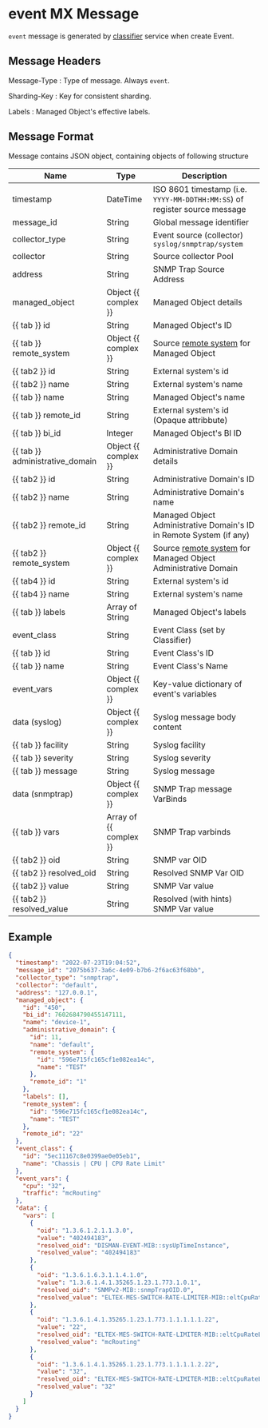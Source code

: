 # event MX Message

`event` message is generated by [classifier](../../../admin/reference/services/classifier.md)
service when create Event.

## Message Headers

Message-Type
: Type of message. Always `event`.

Sharding-Key
: Key for consistent sharding.

Labels
: Managed Object's effective labels.

## Message Format

Message contains JSON object, containing objects of following structure

| Name       | Type     | Description                                                          |
| ---------- | -------- | -------------------------------------------------------------------- |
| timestamp                       | DateTime             | ISO 8601 timestamp (i.e. `YYYY-MM-DDTHH:MM:SS`) of register source message    |
| message_id                      | String               | Global message identifier                                                     |
| collector_type                  | String               | Event source (collector) `syslog/snmptrap/system`                             |
| collector                       | String               | Source collector Pool                                                         |
| address                         | String               | SNMP Trap Source Address                                                      |
| managed_object                  | Object {{ complex }} | Managed Object details                                                        |
| {{ tab }} id                    | String               | Managed Object's ID                                                           |
| {{ tab }} remote_system         | Object {{ complex }} | Source [remote system](../concepts/remote-system/index.md) for Managed Object |
| {{ tab2 }} id                   | String               | External system's id                                                          |
| {{ tab2 }} name                 | String               | External system's name                                                        |
| {{ tab }} name                  | String               | Managed Object's name                                                         |
| {{ tab }} remote_id             | String               | External system's id (Opaque attribbute)                                      |
| {{ tab }} bi_id                 | Integer              | Managed Object's BI ID                                                        |
| {{ tab }} administrative_domain | Object {{ complex }} | Administrative Domain details                                                 |
| {{ tab2 }} id                   | String               | Administrative Domain's ID                                                    |
| {{ tab2 }} name                 | String               | Administrative Domain's name                                                  |
| {{ tab2 }} remote_id            | String               | Managed Object Administrative Domain's ID in Remote System (if any)            |
| {{ tab2 }} remote_system        | Object {{ complex }} | Source [remote system](../concepts/remote-system/index.md) for Managed Object Administrative Domain |
| {{ tab4 }} id                   | String               | External system's id                                                           |
| {{ tab4 }} name                 | String               | External system's name                                                         |
| {{ tab }} labels                | Array of String      | Managed Object's labels                                                        |
| event_class                     | String               | Event Class (set by Classifier)                                                |
| {{ tab }} id                    | String               | Event Class's ID                                                               |
| {{ tab }} name                  | String               | Event Class's Name                                                             |
| event_vars                      | Object {{ complex }} | Key-value dictionary of event's variables                                      |
| data (syslog)                   | Object {{ complex }} | Syslog message body content                                                    |
| {{ tab }} facility              | String               | Syslog facility                                                                |
| {{ tab }} severity              | String               | Syslog severity                                                                |
| {{ tab }} message               | String               | Syslog message                                                                 |
| data (snmptrap)                 | Object {{ complex }} | SNMP Trap message VarBinds                                                     |
| {{ tab }} vars                  | Array of {{ complex }} | SNMP Trap varbinds              |
| {{ tab2 }} oid                  | String               | SNMP var OID                                                                   |
| {{ tab2 }} resolved_oid         | String               | Resolved SNMP Var OID                                                          |
| {{ tab2 }} value                | String               | SNMP Var value                                                                 |
| {{ tab2 }} resolved_value       | String               | Resolved (with hints) SNMP Var value                                           |


## Example

```json
{
  "timestamp": "2022-07-23T19:04:52",
  "message_id": "2075b637-3a6c-4e09-b7b6-2f6ac63f68bb",
  "collector_type": "snmptrap",
  "collector": "default",
  "address": "127.0.0.1",
  "managed_object": {
    "id": "450",
    "bi_id": 7602684790455147111,
    "name": "device-1",
    "administrative_domain": {
      "id": 11,
      "name": "default",
      "remote_system": {
        "id": "596e715fc165cf1e082ea14c",
        "name": "TEST"
      },
      "remote_id": "1"
    },
    "labels": [],
    "remote_system": {
      "id": "596e715fc165cf1e082ea14c",
      "name": "TEST"
    },
    "remote_id": "22"
  },
  "event_class": {
    "id": "5ec11167c8e0399ae0e05eb1",
    "name": "Chassis | CPU | CPU Rate Limit"
  },
  "event_vars": {
    "cpu": "32",
    "traffic": "mcRouting"
  },
  "data": {
    "vars": [
      {
        "oid": "1.3.6.1.2.1.1.3.0",
        "value": "402494183",
        "resolved_oid": "DISMAN-EVENT-MIB::sysUpTimeInstance",
        "resolved_value": "402494183"
      },
      {
        "oid": "1.3.6.1.6.3.1.1.4.1.0",
        "value": "1.3.6.1.4.1.35265.1.23.1.773.1.0.1",
        "resolved_oid": "SNMPv2-MIB::snmpTrapOID.0",
        "resolved_value": "ELTEX-MES-SWITCH-RATE-LIMITER-MIB::eltCpuRateLimiterTrap"
      },
      {
        "oid": "1.3.6.1.4.1.35265.1.23.1.773.1.1.1.1.1.22",
        "value": "22",
        "resolved_oid": "ELTEX-MES-SWITCH-RATE-LIMITER-MIB::eltCpuRateLimiterIndex.22",
        "resolved_value": "mcRouting"
      },
      {
        "oid": "1.3.6.1.4.1.35265.1.23.1.773.1.1.1.1.2.22",
        "value": "32",
        "resolved_oid": "ELTEX-MES-SWITCH-RATE-LIMITER-MIB::eltCpuRateLimiterValue.22",
        "resolved_value": "32"
      }
    ]
  }
}
```